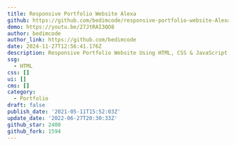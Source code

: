 ```yaml
---
title: Responsive Portfolio Website Alexa
github: https://github.com/bedimcode/responsive-portfolio-website-Alexa
demo: https://youtu.be/27JtRAI3QO8
author: bedimcode
author_link: https://github.com/bedimcode
date: 2024-11-27T12:56:41.176Z
description: Responsive Portfolio Website Using HTML, CSS & JavaScript
ssg:
  - HTML
css: []
ui: []
cms: []
category:
  - Portfolio
draft: false
publish_date: '2021-05-11T15:52:03Z'
update_date: '2022-06-27T20:30:33Z'
github_star: 2400
github_fork: 1594
---
```

